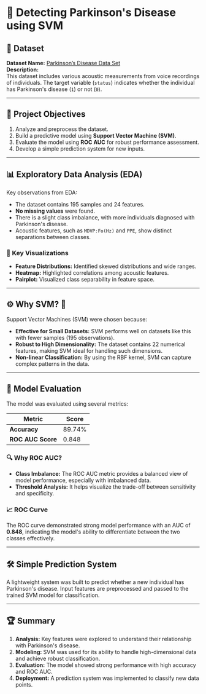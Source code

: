 # 🧠 Detecting Parkinson's Disease using SVM 

## 📂 Dataset  
**Dataset Name:** [Parkinson’s Disease Data Set](https://www.kaggle.com/datasets/vikasukani/parkinsons-disease-data-set)  
**Description:**  
This dataset includes various acoustic measurements from voice recordings of individuals. The target variable (`status`) indicates whether the individual has Parkinson's disease (`1`) or not (`0`).

---

## 📝 Project Objectives  
1. Analyze and preprocess the dataset.  
2. Build a predictive model using **Support Vector Machine (SVM)**.  
3. Evaluate the model using **ROC AUC** for robust performance assessment.  
4. Develop a simple prediction system for new inputs.  

---

## 📊 Exploratory Data Analysis (EDA)  
Key observations from EDA:  
- The dataset contains 195 samples and 24 features.  
- **No missing values** were found.  
- There is a slight class imbalance, with more individuals diagnosed with Parkinson's disease.  
- Acoustic features, such as `MDVP:Fo(Hz)` and `PPE`, show distinct separations between classes.  

### 🔑 Key Visualizations  
- **Feature Distributions:** Identified skewed distributions and wide ranges.  
- **Heatmap:** Highlighted correlations among acoustic features.  
- **Pairplot:** Visualized class separability in feature space.

---

## ⚙️ Why SVM? 🤔  
Support Vector Machines (SVM) were chosen because:  
- **Effective for Small Datasets:** SVM performs well on datasets like this with fewer samples (195 observations).  
- **Robust to High Dimensionality:** The dataset contains 22 numerical features, making SVM ideal for handling such dimensions.  
- **Non-linear Classification:** By using the RBF kernel, SVM can capture complex patterns in the data.  

---

## 🧪 Model Evaluation  
The model was evaluated using several metrics:  

| Metric            | Score         |  
|--------------------|---------------|  
| **Accuracy**       | 89.74%        |  
| **ROC AUC Score**  | 0.848         |  

### 🔍 Why ROC AUC?  
- **Class Imbalance:** The ROC AUC metric provides a balanced view of model performance, especially with imbalanced data.  
- **Threshold Analysis:** It helps visualize the trade-off between sensitivity and specificity.  

### 📈 ROC Curve  
The ROC curve demonstrated strong model performance with an AUC of **0.848**, indicating the model's ability to differentiate between the two classes effectively.

---

## 🛠️ Simple Prediction System  
A lightweight system was built to predict whether a new individual has Parkinson's disease. Input features are preprocessed and passed to the trained SVM model for classification.  

---

## 🏆 Summary  
1. **Analysis:** Key features were explored to understand their relationship with Parkinson's disease.  
2. **Modeling:** SVM was used for its ability to handle high-dimensional data and achieve robust classification.  
3. **Evaluation:** The model showed strong performance with high accuracy and ROC AUC.  
4. **Deployment:** A prediction system was implemented to classify new data points.  
